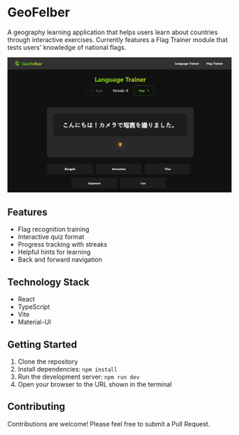 # GeoFelber

A geography learning application that helps users learn about countries through interactive exercises. Currently features a Flag Trainer module that tests users' knowledge of national flags.

![GeoFelber Screenshot](public/geofelber1.png)

## Features

- Flag recognition training
- Interactive quiz format
- Progress tracking with streaks
- Helpful hints for learning
- Back and forward navigation

## Technology Stack

- React
- TypeScript
- Vite
- Material-UI

## Getting Started

1. Clone the repository
2. Install dependencies: `npm install`
3. Run the development server: `npm run dev`
4. Open your browser to the URL shown in the terminal

## Contributing

Contributions are welcome! Please feel free to submit a Pull Request.
